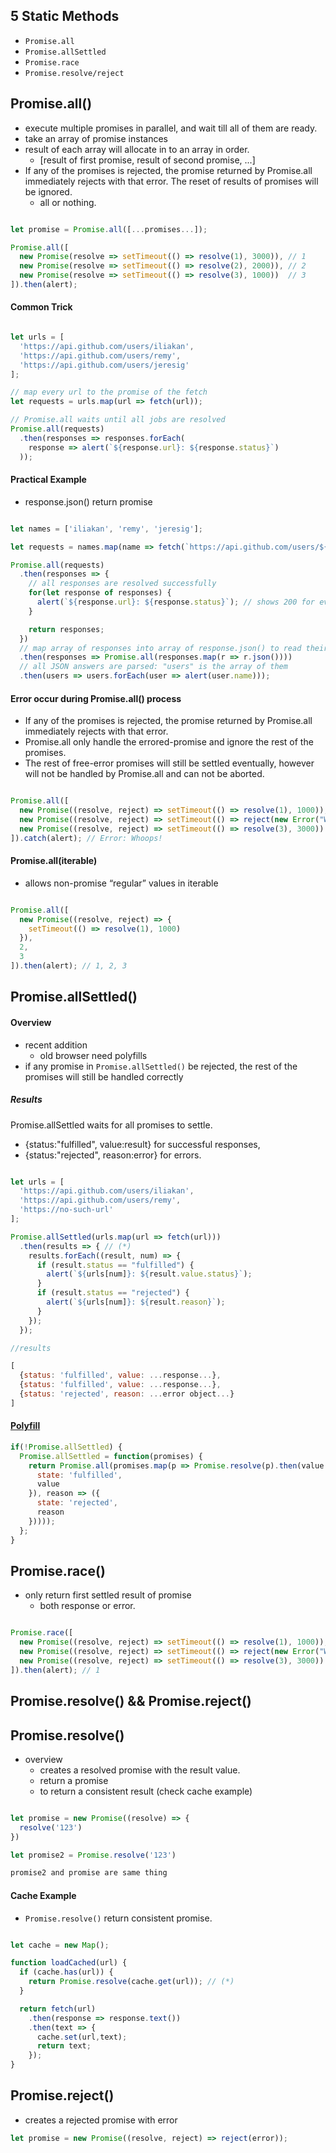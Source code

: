 ## 5 Static Methods
* `Promise.all`
* `Promise.allSettled`
* `Promise.race`
* `Promise.resolve/reject`



## Promise.all()
* execute multiple promises in parallel, and wait till all of them are ready.
* take an array of promise instances
* result of each array will allocate in to an array in order.
  * [result of first promise, result of second promise, ...]
* If any of the promises is rejected, the promise returned by Promise.all immediately rejects with that error. The reset of results of promises will be ignored.
  * all or nothing.


```js

let promise = Promise.all([...promises...]);

Promise.all([
  new Promise(resolve => setTimeout(() => resolve(1), 3000)), // 1
  new Promise(resolve => setTimeout(() => resolve(2), 2000)), // 2
  new Promise(resolve => setTimeout(() => resolve(3), 1000))  // 3
]).then(alert);

```

#### Common Trick

```js

let urls = [
  'https://api.github.com/users/iliakan',
  'https://api.github.com/users/remy',
  'https://api.github.com/users/jeresig'
];

// map every url to the promise of the fetch
let requests = urls.map(url => fetch(url));

// Promise.all waits until all jobs are resolved
Promise.all(requests)
  .then(responses => responses.forEach(
    response => alert(`${response.url}: ${response.status}`)
  ));


```

#### Practical Example
* response.json() return promise

```js

let names = ['iliakan', 'remy', 'jeresig'];

let requests = names.map(name => fetch(`https://api.github.com/users/${name}`));

Promise.all(requests)
  .then(responses => {
    // all responses are resolved successfully
    for(let response of responses) {
      alert(`${response.url}: ${response.status}`); // shows 200 for every url
    }

    return responses;
  })
  // map array of responses into array of response.json() to read their content
  .then(responses => Promise.all(responses.map(r => r.json())))
  // all JSON answers are parsed: "users" is the array of them
  .then(users => users.forEach(user => alert(user.name)));

```


#### Error occur during Promise.all() process
* If any of the promises is rejected, the promise returned by Promise.all immediately rejects with that error.
* Promise.all only handle the errored-promise and ignore the rest of the promises.
* The rest of free-error promises will still be settled eventually, however will not be handled by Promise.all and can not be aborted.

```js

Promise.all([
  new Promise((resolve, reject) => setTimeout(() => resolve(1), 1000)),
  new Promise((resolve, reject) => setTimeout(() => reject(new Error("Whoops!")), 2000)),
  new Promise((resolve, reject) => setTimeout(() => resolve(3), 3000))
]).catch(alert); // Error: Whoops!

```

#### Promise.all(iterable)
* allows non-promise “regular” values in iterable


```js

Promise.all([
  new Promise((resolve, reject) => {
    setTimeout(() => resolve(1), 1000)
  }),
  2,
  3
]).then(alert); // 1, 2, 3

```


## Promise.allSettled()

#### Overview
* recent addition
  * old browser need polyfills
* if any promise in `Promise.allSettled()` be rejected, the rest of the promises will still be handled correctly

##### Results
Promise.allSettled waits for all promises to settle.
* {status:"fulfilled", value:result} for successful responses,
* {status:"rejected", reason:error} for errors.


```js

let urls = [
  'https://api.github.com/users/iliakan',
  'https://api.github.com/users/remy',
  'https://no-such-url'
];

Promise.allSettled(urls.map(url => fetch(url)))
  .then(results => { // (*)
    results.forEach((result, num) => {
      if (result.status == "fulfilled") {
        alert(`${urls[num]}: ${result.value.status}`);
      }
      if (result.status == "rejected") {
        alert(`${urls[num]}: ${result.reason}`);
      }
    });
  });

//results

[
  {status: 'fulfilled', value: ...response...},
  {status: 'fulfilled', value: ...response...},
  {status: 'rejected', reason: ...error object...}
]

```

#### [Polyfill](http://javascript.info/promise-api#polyfill)

```js
if(!Promise.allSettled) {
  Promise.allSettled = function(promises) {
    return Promise.all(promises.map(p => Promise.resolve(p).then(value => ({
      state: 'fulfilled',
      value
    }), reason => ({
      state: 'rejected',
      reason
    }))));
  };
}


```


## Promise.race()
* only return first settled result of promise
  * both response or error.

```js

Promise.race([
  new Promise((resolve, reject) => setTimeout(() => resolve(1), 1000)),
  new Promise((resolve, reject) => setTimeout(() => reject(new Error("Whoops!")), 2000)),
  new Promise((resolve, reject) => setTimeout(() => resolve(3), 3000))
]).then(alert); // 1

```


## Promise.resolve() &&  Promise.reject()


## Promise.resolve()
* overview
  * creates a resolved promise with the result value.
  * return a promise
  * to return a consistent result (check cache example)


```js

let promise = new Promise((resolve) => {
  resolve('123')
})

let promise2 = Promise.resolve('123')

promise2 and promise are same thing

```

#### Cache Example
* `Promise.resolve()` return consistent promise.

```js

let cache = new Map();

function loadCached(url) {
  if (cache.has(url)) {
    return Promise.resolve(cache.get(url)); // (*)
  }

  return fetch(url)
    .then(response => response.text())
    .then(text => {
      cache.set(url,text);
      return text;
    });
}

```

## Promise.reject()
* creates a rejected promise with error

```js
let promise = new Promise((resolve, reject) => reject(error));

```
